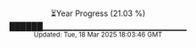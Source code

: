 <p align="center">
⏳Year Progress (21.03 %)<br>
██████▁▁▁▁▁▁▁▁▁▁▁▁▁▁▁▁▁▁▁▁▁▁▁▁ <br>
<sub>Updated: Tue, 18 Mar 2025 18:03:46 GMT</sub>
</p>

